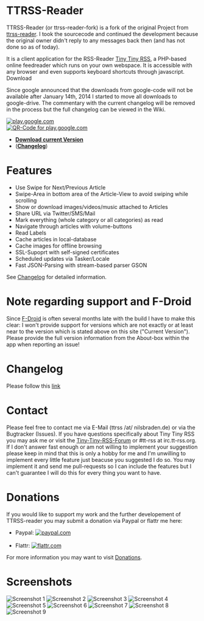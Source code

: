 # TTRSS-Reader
TTRSS-Reader (or ttrss-reader-fork) is a fork of the original Project from [ttrss-reader](https://code.google.com/p/ttrss-reader/). I took the sourcecode and continued the development because the original owner didn't reply to any messages back then (and has not done so as of today).

It is a client application for the RSS-Reader [Tiny Tiny RSS](http://tt-rss.org/), a PHP-based online feedreader which runs on your own webspace. It is accessible with any browser and even supports keyboard shortcuts through javascript.
Download

Since google announced that the downloads from google-code will not be available after January 14th, 2014 I started to move all downloads to google-drive. The commentary with the current changelog will be removed in the process but the full changelog can be viewed in the Wiki.

[![play.google.com][3]][4]<br>
[![QR-Code for play.google.com][5]][4]

 * [**Download current Version**](https://github.com/nilsbraden/ttrss-reader-fork/releases)
 * ([**Changelog**](https://github.com/nilsbraden/ttrss-reader-fork/wiki/Changelog))

# Features
 * Use Swipe for Next/Previous Article
 * Swipe-Area in bottom area of the Article-View to avoid swiping while scrolling
 * Show or download images/videos/music attached to Articles
 * Share URL via Twitter/SMS/Mail
 * Mark everything (whole category or all categories) as read
 * Navigate through articles with volume-buttons
 * Read Labels
 * Cache articles in local-database
 * Cache images for offline browsing
 * SSL-Supoprt with self-signed certificates
 * Scheduled updates via Tasker/Locale
 * Fast JSON-Parsing with stream-based parser GSON 

See [Changelog](https://github.com/nilsbraden/ttrss-reader-fork/wiki/Changelog) for detailed information.

# Note regarding support and F-Droid
Since [F-Droid](https://f-droid.org/repository/browse/?fdid=org.ttrssreader) is often several months late with the build I have to make this clear: I won't provide support for versions which are not exactly or at least near to the version which is stated above on this site ("Current Version"). Please provide the full version information from the About-box within the app when reporting an issue!

# Changelog
Please follow this [link](https://github.com/nilsbraden/ttrss-reader-fork/wiki/Changelog)

# Contact
Please feel free to contact me via E-Mail (ttrss /at/ nilsbraden.de) or via the Bugtracker (Issues). If you have questions specifically about Tiny Tiny RSS you may ask me or visit the [Tiny-Tiny-RSS-Forum](http://tt-rss.org/forum/) or #tt-rss at irc.tt-rss.org. If I don't answer fast enough or am not willing to implement your suggestion please keep in mind that this is only a hobby for me and I'm unwilling to implement every little feature just beacuse you suggested I do so. You may implement it and send me pull-requests so I can include the features but I can't guarantee I will do this for every thing you want to have.

# Donations
If you would like to support my work and the further developement of TTRSS-reader you may submit a donation via Paypal or flattr me here:
 * Paypal: [![paypal.com][1]][2]<br><br>
 * Flattr: [![flattr.com][6]][7]

For more information you may want to visit [Donations](https://github.com/nilsbraden/ttrss-reader-fork/wiki/Donations).

# Screenshots
![Screenshot 1](http://nilsbraden.de/android/screenshots/small/device-2014-01-02-163718_1.png)
![Screenshot 2](http://nilsbraden.de/android/screenshots/small/device-2014-01-02-163709_1.png)
![Screenshot 3](http://nilsbraden.de/android/screenshots/small/device-2014-01-02-163755_1.png)
![Screenshot 4](http://nilsbraden.de/android/screenshots/small/device-2014-01-02-163740_1.png)
![Screenshot 5](http://nilsbraden.de/android/screenshots/small/Screenshot_2014-01-02-16-34-03_1.png)
![Screenshot 6](http://nilsbraden.de/android/screenshots/small/Screenshot_2014-01-02-16-34-16_1.png)
![Screenshot 7](http://nilsbraden.de/android/screenshots/small/Screenshot_2014-01-02-16-34-39_1.png)
![Screenshot 8](http://nilsbraden.de/android/screenshots/small/Screenshot_2014-01-02-16-35-11_1.png)
![Screenshot 9](http://nilsbraden.de/android/screenshots/small/Screenshot_2014-01-02-16-35-30_1.png)

[1]: https://nilsbraden.de/android/tt-rss/btn_donateCC_LG.gif
[2]: https://www.paypal.com/cgi-bin/webscr?cmd=_s-xclick&hosted_button_id=SD4AN4APNW6B4
[3]: https://www.nilsbraden.de/android/tt-rss/60_avail_market_logo2.png
[4]: https://play.google.com/store/apps/details?id=org.ttrssreader
[5]: https://www.nilsbraden.de/android/tt-rss/qrcode.png
[6]: https://www.nilsbraden.de/android/tt-rss/Flattr.svg.png
[7]: http://flattr.com/thing/382465/TTRSS-Reader
